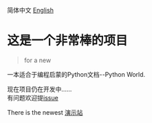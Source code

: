 简体中文 [English](https://www.bilibili.com/video/BV1yL411K7CP/)
# 这是一个非常棒的项目
> for a new
> 
一本适合于编程启蒙的Python文档--Python World.

现在项目仍在开发中……  
有问题欢迎提[issue](https://github.com/Hope-Code/PythonWorld/issues)

There is the newest [演示站]()